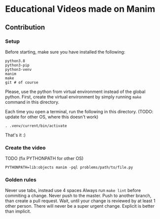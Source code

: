 # Educational Videos made on Manim

## Contribution

### Setup

Before starting, make sure you have installed the following:
```
python3.8
python3-pip
python3-venv
manim
make
git # of course
```

Please, use the python from virtual environment instead of the global python.
First, create the virtual environment by simply running `make` command in this directory.

Each time you open a terminal, run the following in this directory. (TODO: update for other OS, where this doesn't work)
```
. .venv/current/bin/activate
```

That's it :)

### Create the video

TODO (fix PYTHONPATH for other OS)
```
PYTHONPATH=lib:objects manim -pql problems/path/to/file.py
```

### Golden rules

Never use tabs, instead use 4 spaces
Always run `make lint` before commiting a change.
Never push to the master. Push to another branch, than create a pull request.
Wait, until your change is reviewed by at least 1 other person. There will never be a super urgent change.
Explicit is better than implicit.
